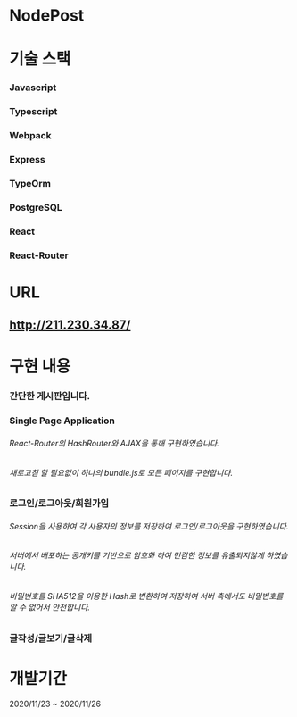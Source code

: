 # NodePost


# 기술 스택

### Javascript
### Typescript
### Webpack
### Express
### TypeOrm
### PostgreSQL
### React
### React-Router


# URL
## http://211.230.34.87/



# 구현 내용
### 간단한 게시판입니다.
### Single Page Application
###### React-Router의 HashRouter와 AJAX을 통해 구현하였습니다.
###### 새로고침 할 필요없이 하나의 bundle.js로 모든 페이지를 구현합니다.
### 로그인/로그아웃/회원가입
###### Session을 사용하여 각 사용자의 정보를 저장하여 로그인/로그아웃을 구현하였습니다.
###### 서버에서 배포하는 공개키를 기반으로 암호화 하여 민감한 정보를 유출되지않게 하였습니다.
###### 비밀번호를 SHA512을 이용한 Hash로 변환하여 저장하여 서버 측에서도 비밀번호를 알 수 없어서 안전합니다.
### 글작성/글보기/글삭제
# 개발기간 
  2020/11/23 ~ 2020/11/26
